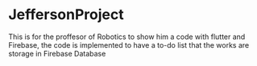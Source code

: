 # JeffersonProject
This is for the proffesor of Robotics to show him a code with flutter and Firebase, the code is implemented to have a to-do list that the works are storage in Firebase Database
